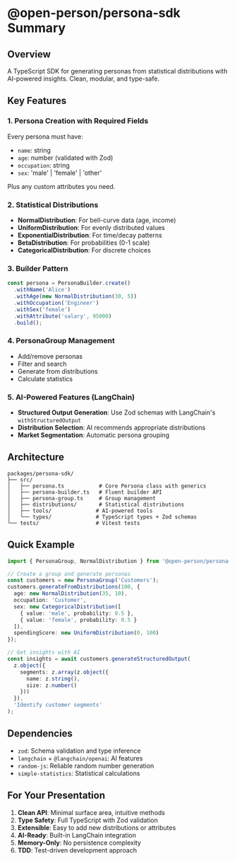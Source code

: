 # @open-person/persona-sdk Summary

## Overview

A TypeScript SDK for generating personas from statistical distributions with AI-powered insights. Clean, modular, and type-safe.

## Key Features

### 1. Persona Creation with Required Fields
Every persona must have:
- `name`: string
- `age`: number (validated with Zod)
- `occupation`: string 
- `sex`: 'male' | 'female' | 'other'

Plus any custom attributes you need.

### 2. Statistical Distributions
- **NormalDistribution**: For bell-curve data (age, income)
- **UniformDistribution**: For evenly distributed values
- **ExponentialDistribution**: For time/decay patterns
- **BetaDistribution**: For probabilities (0-1 scale)
- **CategoricalDistribution**: For discrete choices

### 3. Builder Pattern
```typescript
const persona = PersonaBuilder.create()
  .withName('Alice')
  .withAge(new NormalDistribution(30, 5))
  .withOccupation('Engineer')
  .withSex('female')
  .withAttribute('salary', 95000)
  .build();
```

### 4. PersonaGroup Management
- Add/remove personas
- Filter and search
- Generate from distributions
- Calculate statistics

### 5. AI-Powered Features (LangChain)
- **Structured Output Generation**: Use Zod schemas with LangChain's `withStructuredOutput`
- **Distribution Selection**: AI recommends appropriate distributions
- **Market Segmentation**: Automatic persona grouping

## Architecture

```
packages/persona-sdk/
├── src/
│   ├── persona.ts           # Core Persona class with generics
│   ├── persona-builder.ts   # Fluent builder API
│   ├── persona-group.ts     # Group management
│   ├── distributions/       # Statistical distributions
│   ├── tools/              # AI-powered tools
│   └── types/              # TypeScript types + Zod schemas
└── tests/                  # Vitest tests
```

## Quick Example

```typescript
import { PersonaGroup, NormalDistribution } from '@open-person/persona-sdk';

// Create a group and generate personas
const customers = new PersonaGroup('Customers');
customers.generateFromDistributions(100, {
  age: new NormalDistribution(35, 10),
  occupation: 'Customer',
  sex: new CategoricalDistribution([
    { value: 'male', probability: 0.5 },
    { value: 'female', probability: 0.5 }
  ]),
  spendingScore: new UniformDistribution(0, 100)
});

// Get insights with AI
const insights = await customers.generateStructuredOutput(
  z.object({
    segments: z.array(z.object({
      name: z.string(),
      size: z.number()
    }))
  }),
  'Identify customer segments'
);
```

## Dependencies
- `zod`: Schema validation and type inference
- `langchain` + `@langchain/openai`: AI features
- `random-js`: Reliable random number generation
- `simple-statistics`: Statistical calculations

## For Your Presentation

1. **Clean API**: Minimal surface area, intuitive methods
2. **Type Safety**: Full TypeScript with Zod validation
3. **Extensible**: Easy to add new distributions or attributes
4. **AI-Ready**: Built-in LangChain integration
5. **Memory-Only**: No persistence complexity
6. **TDD**: Test-driven development approach